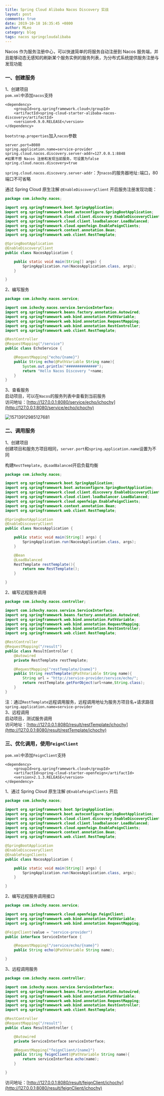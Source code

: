 ```yaml
---
title: Spring Cloud Alibaba Nacos Discovery 实战
layout: post
comments: true
date: 2019-10-18 16:35:45 +0800
author: MLeo
category: blog
tags: nacos springcloudalibaba
---
```


 Nacos 作为服务注册中心，可以快速简单的将服务自动注册到 Nacos 服务端，并且能够动态无感知的刷新某个服务实例的服务列表，为分布式系统提供服务注册与发现功能

### 一、创建服务
1、创建项目  
`pom.xml`中添加`nacos`支持
```
<dependency>
    <groupId>org.springframework.cloud</groupId>
    <artifactId>spring-cloud-starter-alibaba-nacos-discovery</artifactId>
    <version>0.9.0.RELEASE</version>
</dependency>
```
`bootstrap.properties`加入`nacos`参数
```
server.port=8080
spring.application.name=service-provider
spring.cloud.nacos.discovery.server-addr=127.0.0.1:8848
#如果不想 Nacos 注册和发现当前服务，可设置为false
spring.cloud.nacos.discovery=true 
```
`spring.cloud.nacos.discovery.server-addr`：为`nacos`的服务器地址`:`端口，80端口不可省略  

通过 Spring Cloud 原生注解 `@EnableDiscoveryClient` 开启服务注册发现功能：
```java
package com.ichochy.nacos;

import org.springframework.boot.SpringApplication;
import org.springframework.boot.autoconfigure.SpringBootApplication;
import org.springframework.cloud.client.discovery.EnableDiscoveryClient;
import org.springframework.cloud.client.loadbalancer.LoadBalanced;
import org.springframework.cloud.openfeign.EnableFeignClients;
import org.springframework.context.annotation.Bean;
import org.springframework.web.client.RestTemplate;

@SpringBootApplication
@EnableDiscoveryClient
public class NacosApplication {

    public static void main(String[] args) {
        SpringApplication.run(NacosApplication.class, args);
    }

}
```

2、编写服务  
```java
package com.ichochy.nacos.service;

import com.ichochy.nacos.service.ServiceInterface;
import org.springframework.beans.factory.annotation.Autowired;
import org.springframework.web.bind.annotation.PathVariable;
import org.springframework.web.bind.annotation.RequestMapping;
import org.springframework.web.bind.annotation.RestController;
import org.springframework.web.client.RestTemplate;

@RestController
@RequestMapping("/service")
public class EchoService {

    @RequestMapping("echo/{name}")
    public String echo(@PathVariable String name){
        System.out.println("##############");
        return "Hello Nacos Discovery "+name;
    }
}
```
3、查看服务  
启动项目，可以在`Nacos`的服务列表中查看到当前服务  
访问地址：[http://127.0.0.1:8080/service/echo/ichochy](http://127.0.0.1:8080/service/echo/ichochy)

![15713912985127681](https://images.ichochy.com/15713912985127681.png)

### 二、调用服务
1、创建项目  
创建项目和服务方项目相同，`server.port`和`spring.application.name`设置为不同   

构建`RestTemplate`，`@LoadBalanced`开启负载均衡   

```java
package com.ichochy.nacos;

import org.springframework.boot.SpringApplication;
import org.springframework.boot.autoconfigure.SpringBootApplication;
import org.springframework.cloud.client.discovery.EnableDiscoveryClient;
import org.springframework.cloud.client.loadbalancer.LoadBalanced;
import org.springframework.cloud.openfeign.EnableFeignClients;
import org.springframework.context.annotation.Bean;
import org.springframework.web.client.RestTemplate;

@SpringBootApplication
@EnableDiscoveryClient
public class NacosApplication {

    public static void main(String[] args) {
        SpringApplication.run(NacosApplication.class, args);
    }

    @Bean
    @LoadBalanced
    RestTemplate restTemplate(){
        return new RestTemplate();
    }

}
```

2、编写远程服务调用  
```java
package com.ichochy.nacos.controller;

import com.ichochy.nacos.service.ServiceInterface;
import org.springframework.beans.factory.annotation.Autowired;
import org.springframework.web.bind.annotation.PathVariable;
import org.springframework.web.bind.annotation.RequestMapping;
import org.springframework.web.bind.annotation.RestController;
import org.springframework.web.client.RestTemplate;

@RestController
@RequestMapping("/result")
public class ResultController {
    @Autowired
    private RestTemplate restTemplate;

    @RequestMapping("restTemplate/{name}")
    public String restTemplate(@PathVariable String name){
        String url = "http://service-provider/service/echo/";
        return restTemplate.getForObject(url+name,String.class);
    }
}

```
注：通过`RestTemplate`远程调用服务，远程调用地址为服务方项目名+请求路径  
`spring.application.name=service-provider`  
3、远程调用  
启动项目，测试服务调用  
访问地址：[http://127.0.0.1:8080/result/restTemplate/ichochy](http://127.0.0.1:8080/result/restTemplate/ichochy)

### 三、优化调用，使用`FeignClient`
`pom.xml`中添加`FeignClient`支持

```
<dependency>
    <groupId>org.springframework.cloud</groupId>
    <artifactId>spring-cloud-starter-openfeign</artifactId>
    <version>2.1.3.RELEASE</version>
</dependency>
```

1、通过 Spring Cloud 原生注解 `@EnableFeignClients` 开启  
```java
package com.ichochy.nacos;

import org.springframework.boot.SpringApplication;
import org.springframework.boot.autoconfigure.SpringBootApplication;
import org.springframework.cloud.client.discovery.EnableDiscoveryClient;
import org.springframework.cloud.client.loadbalancer.LoadBalanced;
import org.springframework.cloud.openfeign.EnableFeignClients;
import org.springframework.context.annotation.Bean;
import org.springframework.web.client.RestTemplate;

@SpringBootApplication
@EnableDiscoveryClient
@EnableFeignClients
public class NacosApplication {

    public static void main(String[] args) {
        SpringApplication.run(NacosApplication.class, args);
    }

}
```

2、编写远程服务调用接口  
```java
package com.ichochy.nacos.service;

import org.springframework.cloud.openfeign.FeignClient;
import org.springframework.web.bind.annotation.PathVariable;
import org.springframework.web.bind.annotation.RequestMapping;

@FeignClient(value = "service-provider")
public interface ServiceInterface {

    @RequestMapping("/service/echo/{name}")
    public String echo(@PathVariable String name);

}
```

3、远程调用服务  
```java
package com.ichochy.nacos.controller;

import com.ichochy.nacos.service.ServiceInterface;
import org.springframework.beans.factory.annotation.Autowired;
import org.springframework.web.bind.annotation.PathVariable;
import org.springframework.web.bind.annotation.RequestMapping;
import org.springframework.web.bind.annotation.RestController;
import org.springframework.web.client.RestTemplate;

@RestController
@RequestMapping("/result")
public class ResultController {

    @Autowired
    private ServiceInterface serviceInterface;

    @RequestMapping("feignClient/{name}")
    public String feignClient(@PathVariable String name){
        return serviceInterface.echo(name);
    }

}

```

访问地址：[http://127.0.0.1:8080/result/feignClient/ichochy](http://127.0.0.1:8080/result/feignClient/ichochy)
